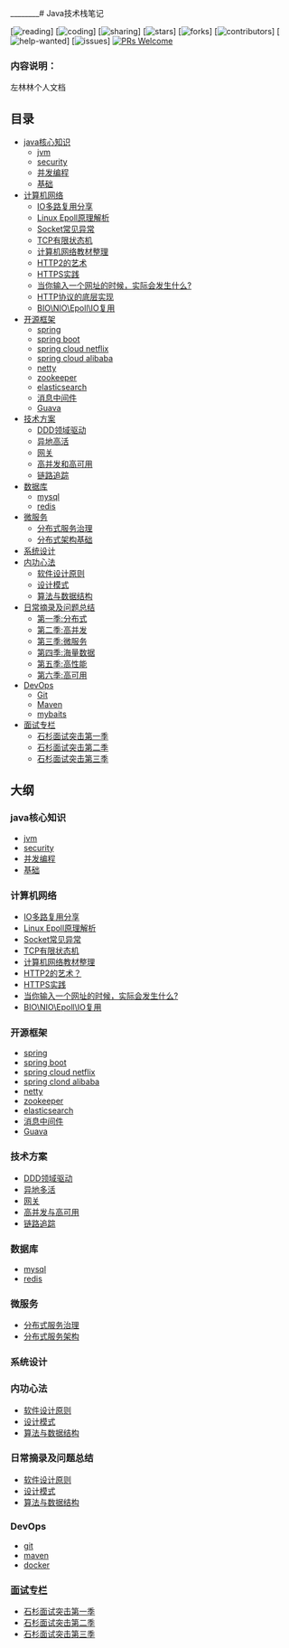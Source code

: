 ________# Java技术栈笔记

[![reading](https://badgen.net/badge/books/read%20together/cyan)]
[![coding](https://badgen.net/badge/leetcode/coding%20together/cyan)]
[![sharing](https://badgen.net/badge/readers/share%20together/cyan)]
[![stars](https://badgen.net/github/stars/doocs/wulimax/reactApp)]
[![forks](https://badgen.net/github/forks/wulimax/reactApp)]
[![contributors](https://badgen.net/github/contributors/wulimax/reactApp)]
[![help-wanted](https://badgen.net/github/label-issues/wulimax/reactApp/help%20wanted/open)]
[![issues](https://badgen.net/github/open-issues/wulimax/reactApp)]
[![PRs Welcome](https://badgen.net/badge/PRs/welcome/green)](http://makeapullrequest.com)

### 内容说明：
左林林个人文档

## 目录

- [java核心知识](#java核心知识)
    - [jvm](#jvm)
    - [security](#security)
    - [并发编程](#并发编程)
    - [基础](#基础)
- [计算机网络](#计算机网络)
    - [IO多路复用分享](#IO多路复用分享)
    - [Linux Epoll原理解析](#LinuxEpoll原理解析)
    - [Socket常见异常](#Socket常见异常)
    - [TCP有限状态机](#TCP有限状态机)
    - [计算机网络教材整理](#计算机网络教材整理)
    - [HTTP2的艺术](#HTTP2的艺术)
    - [HTTPS实践](#HTTPS实践)
    - [当你输入一个网址的时候，实际会发生什么?](#当你输入一个网址的时候，实际会发生什么)
    - [HTTP协议的底层实现](#HTTP协议的底层实现)
    - [BIO\NIO\Epoll\IO复用](#BIO\NIO\Epoll\IO复用)
- [开源框架](#开源框架)
    - [spring](#spring)
    - [spring boot](#第四季-海量数据)
    - [spring cloud netflix](#springcloudnetfli)
    - [spring cloud alibaba](#第五季-高性能)
    - [netty](#第六季-高可用)
    - [zookeeper](#zookeeper)
    - [elasticsearch](#elasticsearch)
    - [消息中间件](#消息中间件)
    - [Guava](#Guava)
- [技术方案](#技术方案)
  - [DDD领域驱动](#DDD领域驱动)
  - [异地高活](#异地高活)
  - [网关](#网关)
  - [高并发和高可用](#高并发和高可用)
  - [链路追踪](#链路追踪)
- [数据库](#数据库)
  - [mysql](#mysql)
  - [redis](#redis)
- [微服务](#互联网Java进阶面试训练营)
  - [分布式服务治理](#分布式服务治理)
  - [分布式架构基础](#分布式架构基础)
- [系统设计](#系统设计)
- [内功心法](#内功心法)
  - [软件设计原则](#软件设计原则)
  - [设计模式](#设计模式)
  - [算法与数据结构](#算法与数据结构)
- [日常摘录及问题总结](#日常摘录及问题总结)
  - [第一季:分布式](#第一季-分布式)
  - [第二季:高并发](#第二季-高并发)
  - [第三季:微服务](#第三季-微服务)
  - [第四季:海量数据](#第四季-海量数据)
  - [第五季:高性能](#第五季-高性能)
  - [第六季:高可用](#第六季-高可用)
- [DevOps](#互联网Java进阶面试训练营)
  - [Git](#第一季-分布式)
  - [Maven](#第二季-高并发)
  - [mybaits](#mybaits)
- [面试专栏](#面试专栏)
  - [石杉面试突击第一季](#石杉面试突击第一季)
  - [石杉面试突击第二季](#石杉面试突击第二季)
  - [石杉面试突击第三季](#石杉面试突击第三季)


## 大纲

### java核心知识
- [jvm](/docs/java-core/jvm.md)
- [security](/docs/java-core/jvm.md)
- [并发编程](/docs/java-core/concurrent.md)
- [基础](/docs/java-core/base.md)
### 计算机网络
- [IO多路复用分享](/docs/network/IO多路复用.md)
- [Linux Epoll原理解析](/docs/network/LinuxEpoll原理解析.md)
- [Socket常见异常](/docs/network/Socket常见异常.md)
- [TCP有限状态机](/docs/network/TCP有限状态机.md)
- [计算机网络教材整理](/docs/network/计算机网络教材整理.md)
- [HTTP2的艺术？](/docs/network/HTTP2的艺术？.md)
- [HTTPS实践](/docs/network/HTTPS实践.md)
- [当你输入一个网址的时候，实际会发生什么?](https://mp.weixin.qq.com/s?__biz=MzU0OTk3ODQ3Ng==&mid=2247484257&idx=1&sn=e7704f92a1008ab7a292e2826bd079aa&chksm=fba6eb62ccd1627451d439bbc21e46e6fc1d7bfbe2a431fd887cf974a7bd0d9d482697f0e4fd&mpshare=1&scene=1&srcid=0608mcZB6SlZ2JGY46F7giS3%23rd)
- [BIO\NIO\Epoll\IO复用](BIO\NIO\Epoll\IO复用.md)



### 开源框架
- [spring](/docs/farmework/spring.md)
- [spring boot](/docs/farmework/springboot.md)
- [spring cloud netflix](/docs/farmework/springcloudnetflix.md)
- [spring clond alibaba](/docs/farmework/springcloudalibaba.md)
- [netty](/docs/farmework/netty.md)
- [zookeeper](/docs/farmework/zookeeper.md)
- [elasticsearch](/docs/farmework/elasticsearch.md)
- [消息中间件](/docs/farmework/消息中间件.md)
- [Guava](/docs/farmework/Guava.md)
### 技术方案
- [DDD领域驱动](/docs/programme/DDD领域驱动.md)
- [异地多活](/docs/programme/异地多活.md)
- [网关](/docs/programme/网关.md)
- [高并发与高可用](/docs/programme/高并发与高可用.md)
- [链路追踪](/docs/programme/链路追踪.md)
### 数据库
- [mysql](/docs/programme/mysql.md)
- [redis](/docs/programme/redis.md)
### 微服务
- [分布式服务治理](/docs/springcloud/分布式服务治理.md)
- [分布式服务架构](/docs/springcloud/分布式服务架构.md)    
### 系统设计
   
### 内功心法
- [软件设计原则](/docs/dataStructure/软件设计原则.md)
- [设计模式](/docs/dataStructure/设计模式.md)  
- [算法与数据结构](/docs/dataStructure/算法与数据结构.md)
### 日常摘录及问题总结
- [软件设计原则](/docs/springcloud/分布式服务架构.md)
- [设计模式](/docs/springcloud/分布式服务架构.mdd)  
- [算法与数据结构](/docs/springcloud/分布式服务架构.md) 
### DevOps  
- [git](/docs/devOps/git.md)
- [maven](/docs/devOps/maven.md)  
- [docker](/docs/devOps/docker.md) 
### [面试专栏](/docs/Interview/interview.md)
  - [石杉面试突击第一季](#石杉面试突击第一季)
  - [石杉面试突击第二季](#石杉面试突击第二季)
  - [石杉面试突击第三季](#石杉面试突击第三季)

